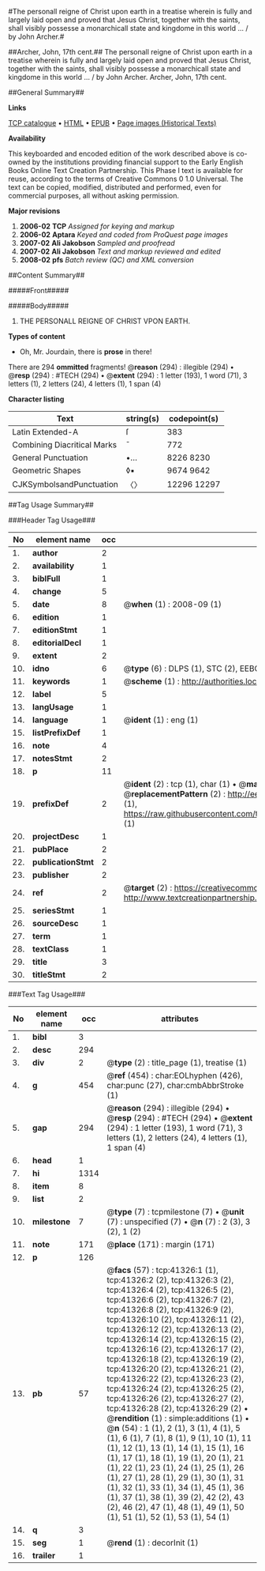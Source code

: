 #The personall reigne of Christ upon earth in a treatise wherein is fully and largely laid open and proved that Jesus Christ, together with the saints, shall visibly possesse a monarchicall state and kingdome in this world ... / by John Archer.#

##Archer, John, 17th cent.##
The personall reigne of Christ upon earth in a treatise wherein is fully and largely laid open and proved that Jesus Christ, together with the saints, shall visibly possesse a monarchicall state and kingdome in this world ... / by John Archer.
Archer, John, 17th cent.

##General Summary##

**Links**

[TCP catalogue](http://www.ota.ox.ac.uk/tcp/)  • 
[HTML](http://tei.it.ox.ac.uk/tcp/Texts-HTML/free/A25/A25762.html)  • 
[EPUB](http://tei.it.ox.ac.uk/tcp/Texts-EPUB/free/A25/A25762.epub) • 
[Page images (Historical Texts)](https://data.historicaltexts.jisc.ac.uk/view?pubId=eebo-08447005e&pageId=eebo-08447005e-41326-1)

**Availability**

This keyboarded and encoded edition of the
	       work described above is co-owned by the institutions
	       providing financial support to the Early English Books
	       Online Text Creation Partnership. This Phase I text is
	       available for reuse, according to the terms of Creative
	       Commons 0 1.0 Universal. The text can be copied,
	       modified, distributed and performed, even for
	       commercial purposes, all without asking permission.

**Major revisions**

1. __2006-02__ __TCP__ *Assigned for keying and markup*
1. __2006-02__ __Aptara__ *Keyed and coded from ProQuest page images*
1. __2007-02__ __Ali Jakobson__ *Sampled and proofread*
1. __2007-02__ __Ali Jakobson__ *Text and markup reviewed and edited*
1. __2008-02__ __pfs__ *Batch review (QC) and XML conversion*

##Content Summary##

#####Front#####

#####Body#####

1. THE
PERSONALL
REIGNE OF
CHRIST
VPON EARTH.

**Types of content**

  * Oh, Mr. Jourdain, there is **prose** in there!

There are 294 **ommitted** fragments! 
 @__reason__ (294) : illegible (294)  •  @__resp__ (294) : #TECH (294)  •  @__extent__ (294) : 1 letter (193), 1 word (71), 3 letters (1), 2 letters (24), 4 letters (1), 1 span (4)

**Character listing**


|Text|string(s)|codepoint(s)|
|---|---|---|
|Latin Extended-A|ſ|383|
|Combining             Diacritical Marks|̄|772|
|General Punctuation|•…|8226 8230|
|Geometric Shapes|◊▪|9674 9642|
|CJKSymbolsandPunctuation|〈〉|12296 12297|

##Tag Usage Summary##

###Header Tag Usage###

|No|element name|occ|attributes|
|---|---|---|---|
|1.|__author__|2||
|2.|__availability__|1||
|3.|__biblFull__|1||
|4.|__change__|5||
|5.|__date__|8| @__when__ (1) : 2008-09 (1)|
|6.|__edition__|1||
|7.|__editionStmt__|1||
|8.|__editorialDecl__|1||
|9.|__extent__|2||
|10.|__idno__|6| @__type__ (6) : DLPS (1), STC (2), EEBO-CITATION (1), OCLC (1), VID (1)|
|11.|__keywords__|1| @__scheme__ (1) : http://authorities.loc.gov/ (1)|
|12.|__label__|5||
|13.|__langUsage__|1||
|14.|__language__|1| @__ident__ (1) : eng (1)|
|15.|__listPrefixDef__|1||
|16.|__note__|4||
|17.|__notesStmt__|2||
|18.|__p__|11||
|19.|__prefixDef__|2| @__ident__ (2) : tcp (1), char (1)  •  @__matchPattern__ (2) : ([0-9\-]+):([0-9IVX]+) (1), (.+) (1)  •  @__replacementPattern__ (2) : http://eebo.chadwyck.com/downloadtiff?vid=$1&page=$2 (1), https://raw.githubusercontent.com/textcreationpartnership/Texts/master/tcpchars.xml#$1 (1)|
|20.|__projectDesc__|1||
|21.|__pubPlace__|2||
|22.|__publicationStmt__|2||
|23.|__publisher__|2||
|24.|__ref__|2| @__target__ (2) : https://creativecommons.org/publicdomain/zero/1.0/ (1), http://www.textcreationpartnership.org/docs/. (1)|
|25.|__seriesStmt__|1||
|26.|__sourceDesc__|1||
|27.|__term__|1||
|28.|__textClass__|1||
|29.|__title__|3||
|30.|__titleStmt__|2||


###Text Tag Usage###

|No|element name|occ|attributes|
|---|---|---|---|
|1.|__bibl__|3||
|2.|__desc__|294||
|3.|__div__|2| @__type__ (2) : title_page (1), treatise (1)|
|4.|__g__|454| @__ref__ (454) : char:EOLhyphen (426), char:punc (27), char:cmbAbbrStroke (1)|
|5.|__gap__|294| @__reason__ (294) : illegible (294)  •  @__resp__ (294) : #TECH (294)  •  @__extent__ (294) : 1 letter (193), 1 word (71), 3 letters (1), 2 letters (24), 4 letters (1), 1 span (4)|
|6.|__head__|1||
|7.|__hi__|1314||
|8.|__item__|8||
|9.|__list__|2||
|10.|__milestone__|7| @__type__ (7) : tcpmilestone (7)  •  @__unit__ (7) : unspecified (7)  •  @__n__ (7) : 2 (3), 3 (2), 1 (2)|
|11.|__note__|171| @__place__ (171) : margin (171)|
|12.|__p__|126||
|13.|__pb__|57| @__facs__ (57) : tcp:41326:1 (1), tcp:41326:2 (2), tcp:41326:3 (2), tcp:41326:4 (2), tcp:41326:5 (2), tcp:41326:6 (2), tcp:41326:7 (2), tcp:41326:8 (2), tcp:41326:9 (2), tcp:41326:10 (2), tcp:41326:11 (2), tcp:41326:12 (2), tcp:41326:13 (2), tcp:41326:14 (2), tcp:41326:15 (2), tcp:41326:16 (2), tcp:41326:17 (2), tcp:41326:18 (2), tcp:41326:19 (2), tcp:41326:20 (2), tcp:41326:21 (2), tcp:41326:22 (2), tcp:41326:23 (2), tcp:41326:24 (2), tcp:41326:25 (2), tcp:41326:26 (2), tcp:41326:27 (2), tcp:41326:28 (2), tcp:41326:29 (2)  •  @__rendition__ (1) : simple:additions (1)  •  @__n__ (54) : 1 (1), 2 (1), 3 (1), 4 (1), 5 (1), 6 (1), 7 (1), 8 (1), 9 (1), 10 (1), 11 (1), 12 (1), 13 (1), 14 (1), 15 (1), 16 (1), 17 (1), 18 (1), 19 (1), 20 (1), 21 (1), 22 (1), 23 (1), 24 (1), 25 (1), 26 (1), 27 (1), 28 (1), 29 (1), 30 (1), 31 (1), 32 (1), 33 (1), 34 (1), 45 (1), 36 (1), 37 (1), 38 (1), 39 (2), 42 (2), 43 (2), 46 (2), 47 (1), 48 (1), 49 (1), 50 (1), 51 (1), 52 (1), 53 (1), 54 (1)|
|14.|__q__|3||
|15.|__seg__|1| @__rend__ (1) : decorInit (1)|
|16.|__trailer__|1||
